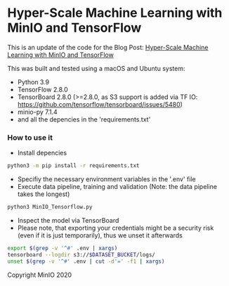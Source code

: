 # Hyper-Scale Machine Learning with MinIO and TensorFlow

This is an update of the code for the Blog Post: [Hyper-Scale Machine Learning with MinIO and TensorFlow](https://min.io)

This was built and tested using a macOS and Ubuntu system:
* Python 3.9
* TensorFlow 2.8.0
* TensorBoard 2.8.0 (>=2.8.0, as S3 support is added via TF IO: https://github.com/tensorflow/tensorboard/issues/5480)
* minio-py 7.1.4
* and all the depencies in the 'requirements.txt'

### How to use it
* Install depencies
```bash
python3 -m pip install -r requirements.txt
```

* Specifiy the necessary environment variables in the '.env' file
* Execute data pipeline, training and validation (Note: the data pipeline takes the longest)
```bash
python3 MinIO_Tensorflow.py
```

* Inspect the model via TensorBoard
 * Please note, that exporting your credentials might be a security risk (even if it is just temporarily), thus we unset it afterwards
```bash
export $(grep -v '^#' .env | xargs)
tensorboard --logdir s3://$DATASET_BUCKET/logs/
unset $(grep -v '^#' .env | cut -d'=' -f1 | xargs)
```

Copyright MinIO 2020

